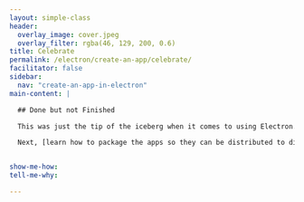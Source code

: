 ```yaml
---
layout: simple-class
header:
  overlay_image: cover.jpeg
  overlay_filter: rgba(46, 129, 200, 0.6)
title: Celebrate
permalink: /electron/create-an-app/celebrate/
facilitator: false
sidebar:
  nav: "create-an-app-in-electron"
main-content: |

  ## Done but not Finished

  This was just the tip of the iceberg when it comes to using Electron.

  Next, [learn how to package the apps so they can be distributed to different operating systems](../package-your-app/) and explore the [electron community](https://electron.atom.io/community/).


show-me-how:
tell-me-why:

---
```

